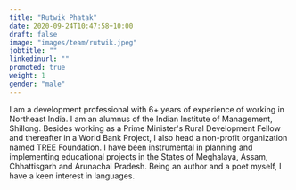 ```yaml
---
title: "Rutwik Phatak"
date: 2020-09-24T10:47:58+10:00
draft: false
image: "images/team/rutwik.jpeg"
jobtitle: ""
linkedinurl: ""
promoted: true
weight: 1
gender: "male"
---
```


I am a development professional with 6+ years of experience of working in Northeast India. I am an alumnus of the Indian Institute of Management, Shillong. Besides working as a Prime Minister's Rural Development Fellow and thereafter in a World Bank Project, I also head a non-profit organization named TREE Foundation. I have been instrumental in planning and implementing educational projects in the States of Meghalaya, Assam, Chhattisgarh and Arunachal Pradesh. Being an author and a poet myself, I have a keen interest in languages.
